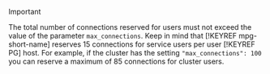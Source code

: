 > [!IMPORTANT]

The total number of connections reserved for users must not exceed the value of the parameter `max_connections`. Keep in mind that [!KEYREF mpg-short-name] reserves 15 connections for service users per user [!KEYREF PG] host. For example, if the cluster has the setting `"max_connections": 100` you can reserve a maximum of 85 connections for cluster users.

